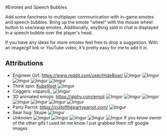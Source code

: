 #Emotes and Speech Bubbles

Add some fanciness to multiplayer communication with in-game emotes and speech bubbles. Bring up the emote "wheel" with the mouse wheel button to use/swap emotes. Additionally, anything said in chat is displayed in a speech bubble over the player's head. 

If you have any ideas for more emotes feel free to drop a suggestion. With an image/gif link or YouTube video, it's pretty easy for me to add it in.

## Attributions
- Engineer Girl: https://www.reddit.com/user/HideBoar/
![Imgur](https://i.imgur.com/z5wiI1i.gif) ![Imgur](https://i.imgur.com/0uOLeN5.gif) ![Imgur](https://i.imgur.com/JLTybqa.gif) ![Imgur](https://i.imgur.com/dsGSgJb.gif) ![Imgur](https://i.imgur.com/z7i64F8.gif)
- Think spin: [KubeRoot](https://github.com/KubeRoot)
![Imgur](https://i.imgur.com/vi6f8eK.gif)
- Coggers: voparoS_
![Imgur](https://i.imgur.com/8titZh2.gif)
- 3D animated emojis: https://giphy.com/emoji
![Imgur](https://i.imgur.com/8PZuucp.gif) ![Imgur](https://i.imgur.com/Rm5EE7L.gif) ![Imgur](https://i.imgur.com/6OzM5gA.gif) ![Imgur](https://i.imgur.com/1vs6RXZ.gif) ![Imgur](https://i.imgur.com/yvF8YpP.gif) ![Imgur](https://i.imgur.com/hPsFrDL.gif) ![Imgur](https://i.imgur.com/eYaSXwc.gif)
- Party Parrot: https://cultofthepartyparrot.com/
![Imgur](https://i.imgur.com/IntiUKI.gif)
- Bear hug: Skype
![Imgur](https://i.imgur.com/MaINRvO.gif)
- Unknown
![Imgur](https://i.imgur.com/yc82Ejy.gif) ![Imgur](https://i.imgur.com/fmXTPv5.gif) ![Imgur](https://i.imgur.com/a5UfySO.gif) ![Imgur](https://i.imgur.com/k9upOfW.gif) ![Imgur](https://i.imgur.com/xmyGfuY.gif)
If you know owner of the other gifs I used let me know I just grabbed them off google images
